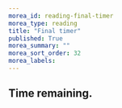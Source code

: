 ```yaml
---
morea_id: reading-final-timer
morea_type: reading
title: "Final timer"
published: True
morea_summary: ""
morea_sort_order: 32
morea_labels: 
---
```

<script src="{{ site.baseurl }}/js/countdown.js" type="text/javascript"></script>

## Time remaining.
<!-- =========================================================== -->
<script type="application/javascript">
var myCountdown2 = new Countdown({
									time: 120 * 60,
									width:150, 
									height:80, 
									rangeHi:"minute"	// <- no comma on last item!
									});

</script>

